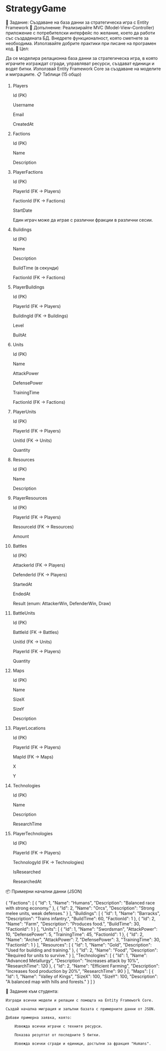 # StrategyGame

🧩 Задание: Създаване на база данни за стратегическа игра с Entity Framework
🧩 Допълнение: Реализирайте MVC (Model-View-Controller) приложение с потребителски интерфейс по желание, което да работи със създадената БД. Внедрете функционалност, която сметнете за необходима. Използвайте добрите практики при писане на програмен код. 
🎯 Цел:

Да се моделира релационна база данни за стратегическа игра, в която играчите изграждат сгради, управляват ресурси, създават единици и водят битки. Използвай Entity Framework Core за създаване на моделите и миграциите.
📋 Таблици (15 общо)
1. Players

    Id (PK)

    Username

    Email

    CreatedAt

2. Factions

    Id (PK)

    Name

    Description

3. PlayerFactions

    Id (PK)

    PlayerId (FK → Players)

    FactionId (FK → Factions)

    StartDate

    Един играч може да играе с различни фракции в различни сесии.

4. Buildings

    Id (PK)

    Name

    Description

    BuildTime (в секунди)

    FactionId (FK → Factions)

5. PlayerBuildings

    Id (PK)

    PlayerId (FK → Players)

    BuildingId (FK → Buildings)

    Level

    BuiltAt

6. Units

    Id (PK)

    Name

    AttackPower

    DefensePower

    TrainingTime

    FactionId (FK → Factions)

7. PlayerUnits

    Id (PK)

    PlayerId (FK → Players)

    UnitId (FK → Units)

    Quantity

8. Resources

    Id (PK)

    Name

    Description

9. PlayerResources

    Id (PK)

    PlayerId (FK → Players)

    ResourceId (FK → Resources)

    Amount

10. Battles

    Id (PK)

    AttackerId (FK → Players)

    DefenderId (FK → Players)

    StartedAt

    EndedAt

    Result (enum: AttackerWin, DefenderWin, Draw)

11. BattleUnits

    Id (PK)

    BattleId (FK → Battles)

    UnitId (FK → Units)

    PlayerId (FK → Players)

    Quantity

12. Maps

    Id (PK)

    Name

    SizeX

    SizeY

    Description

13. PlayerLocations

    Id (PK)

    PlayerId (FK → Players)

    MapId (FK → Maps)

    X

    Y

14. Technologies

    Id (PK)

    Name

    Description

    ResearchTime

15. PlayerTechnologies

    Id (PK)

    PlayerId (FK → Players)

    TechnologyId (FK → Technologies)

    IsResearched

    ResearchedAt

📦 Примерни начални данни (JSON)

{
  "Factions": [
    { "Id": 1, "Name": "Humans", "Description": "Balanced race with strong economy." },
    { "Id": 2, "Name": "Orcs", "Description": "Strong melee units, weak defenses." }
  ],
  "Buildings": [
    { "Id": 1, "Name": "Barracks", "Description": "Trains infantry.", "BuildTime": 60, "FactionId": 1 },
    { "Id": 2, "Name": "Farm", "Description": "Produces food.", "BuildTime": 30, "FactionId": 1 }
  ],
  "Units": [
    { "Id": 1, "Name": "Swordsman", "AttackPower": 10, "DefensePower": 5, "TrainingTime": 45, "FactionId": 1 },
    { "Id": 2, "Name": "Archer", "AttackPower": 7, "DefensePower": 3, "TrainingTime": 30, "FactionId": 1 }
  ],
  "Resources": [
    { "Id": 1, "Name": "Gold", "Description": "Used for building and training." },
    { "Id": 2, "Name": "Food", "Description": "Required for units to survive." }
  ],
  "Technologies": [
    { "Id": 1, "Name": "Advanced Metallurgy", "Description": "Increases attack by 10%", "ResearchTime": 120 },
    { "Id": 2, "Name": "Efficient Farming", "Description": "Increases food production by 20%", "ResearchTime": 90 }
  ],
  "Maps": [
    { "Id": 1, "Name": "Valley of Kings", "SizeX": 100, "SizeY": 100, "Description": "A balanced map with hills and forests." }
  ]
}

📌 Задание към студента:

    Изгради всички модели и релации с помощта на Entity Framework Core.

    Създай начална миграция и запълни базата с примерните данни от JSON.

    Добави примерна заявка, която:

        Извежда всички играчи с техните ресурси.

        Показва резултат от последните 5 битки.

        Извежда всички сгради и единици, достъпни за фракция "Humans".
